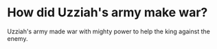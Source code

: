 # How did Uzziah's army make war?

Uzziah's army made war with mighty power to help the king against the enemy. 